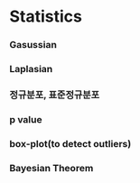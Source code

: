 # Statistics



### Gasussian



### Laplasian



### 정규분포, 표준정규분포



### p value



### box-plot(to detect outliers)



### Bayesian Theorem











